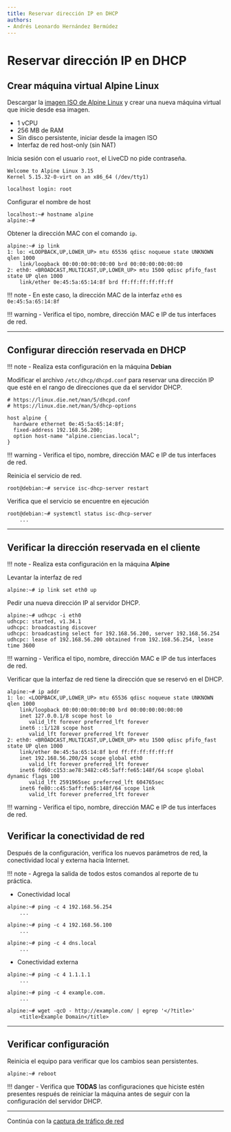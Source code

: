 ```yaml
---
title: Reservar dirección IP en DHCP
authors:
- Andrés Leonardo Hernández Bermúdez
---
```


# Reservar dirección IP en DHCP

## Crear máquina virtual Alpine Linux

Descargar la [imagen ISO de Alpine Linux][alpine-linux-iso] y crear una nueva máquina virtual que inicie desde esa imagen.

- 1 vCPU
- 256 MB de RAM
- Sin disco persistente, iniciar desde la imagen ISO
- Interfaz de red host-only (sin NAT)

Inicia sesión con el usuario `root`, el LiveCD no pide contraseña.

```
Welcome to Alpine Linux 3.15
Kernel 5.15.32-0-virt on an x86_64 (/dev/tty1)

localhost login: root
```

Configurar el nombre de host

```
localhost:~# hostname alpine
alpine:~#
```

Obtener la dirección MAC con el comando `ip`.

```
alpine:~# ip link
1: lo: <LOOPBACK,UP,LOWER_UP> mtu 65536 qdisc noqueue state UNKNOWN qlen 1000
    link/loopback 00:00:00:00:00:00 brd 00:00:00:00:00:00
2: eth0: <BROADCAST,MULTICAST,UP,LOWER_UP> mtu 1500 qdisc pfifo_fast state UP qlen 1000
    link/ether 0e:45:5a:65:14:8f brd ff:ff:ff:ff:ff:ff
```

!!! note
    - En este caso, la dirección MAC de la interfaz `eth0` es `0e:45:5a:65:14:8f`

!!! warning
    - Verifica el tipo, nombre, dirección MAC e IP de tus interfaces de red.

--------------------------------------------------------------------------------

## Configurar dirección reservada en DHCP

!!! note
    - Realiza esta configuración en la máquina **Debian**

Modificar el archivo `/etc/dhcp/dhcpd.conf` para reservar una dirección IP que esté en el rango de direcciones que da el servidor DHCP.

```
# https://linux.die.net/man/5/dhcpd.conf
# https://linux.die.net/man/5/dhcp-options

host alpine {
  hardware ethernet 0e:45:5a:65:14:8f;
  fixed-address 192.168.56.200;
  option host-name "alpine.ciencias.local";
}
```

!!! warning
    - Verifica el tipo, nombre, dirección MAC e IP de tus interfaces de red.

Reinicia el servicio de red.

```
root@debian:~# service isc-dhcp-server restart
```

Verifica que el servicio se encuentre en ejecución

```
root@debian:~# systemctl status isc-dhcp-server
	...
```

--------------------------------------------------------------------------------

## Verificar la dirección reservada en el cliente

!!! note
    - Realiza esta configuración en la máquina **Alpine**

Levantar la interfaz de red

```
alpine:~# ip link set eth0 up
```

Pedir una nueva dirección IP al servidor DHCP.

```
alpine:~# udhcpc -i eth0
udhcpc: started, v1.34.1
udhcpc: broadcasting discover
udhcpc: broadcasting select for 192.168.56.200, server 192.168.56.254
udhcpc: lease of 192.168.56.200 obtained from 192.168.56.254, lease time 3600
```

!!! warning
    - Verifica el tipo, nombre, dirección MAC e IP de tus interfaces de red.

Verificar que la interfaz de red tiene la dirección que se reservó en el DHCP.

```
alpine:~# ip addr
1: lo: <LOOPBACK,UP,LOWER_UP> mtu 65536 qdisc noqueue state UNKNOWN qlen 1000
    link/loopback 00:00:00:00:00:00 brd 00:00:00:00:00:00
    inet 127.0.0.1/8 scope host lo
       valid_lft forever preferred_lft forever
    inet6 ::1/128 scope host 
       valid_lft forever preferred_lft forever
2: eth0: <BROADCAST,MULTICAST,UP,LOWER_UP> mtu 1500 qdisc pfifo_fast state UP qlen 1000
    link/ether 0e:45:5a:65:14:8f brd ff:ff:ff:ff:ff:ff
    inet 192.168.56.200/24 scope global eth0
       valid_lft forever preferred_lft forever
    inet6 fd60:c153:ae78:3482:c45:5aff:fe65:148f/64 scope global dynamic flags 100 
       valid_lft 2591965sec preferred_lft 604765sec
    inet6 fe80::c45:5aff:fe65:148f/64 scope link 
       valid_lft forever preferred_lft forever
```

!!! warning
    - Verifica el tipo, nombre, dirección MAC e IP de tus interfaces de red.

## Verificar la conectividad de red

Después de la configuración, verifica los nuevos parámetros de red, la conectividad local y externa hacia Internet.

!!! note
    - Agrega la salida de todos estos comandos al reporte de tu práctica.

  - Conectividad local

```
alpine:~# ping -c 4 192.168.56.254
	...

alpine:~# ping -c 4 192.168.56.100
	...

alpine:~# ping -c 4 dns.local
	...
```

  - Conectividad externa

```
alpine:~# ping -c 4 1.1.1.1
	...

alpine:~# ping -c 4 example.com.
	...

alpine:~# wget -qcO - http://example.com/ | egrep '</?title>'
    <title>Example Domain</title>
```

--------------------------------------------------------------------------------

## Verificar configuración

Reinicia el equipo para verificar que los cambios sean persistentes.

```
alpine:~# reboot
```

!!! danger
    - Verifica que **TODAS** las configuraciones que hiciste estén presentes respués de reiniciar la máquina antes de seguir con la configuración del servidor DHCP.

--------------------------------------------------------------------------------

Continúa con la [captura de tráfico de red][captura-de-trafico]

[alpine-linux-iso]: https://dl-cdn.alpinelinux.org/alpine/v3.16/releases/x86_64/alpine-virt-3.16.2-x86_64.iso

[captura-de-trafico]: index.md#captura-de-trafico

[alpine-requirements]: https://wiki.alpinelinux.org/wiki/Requirements
[alpine-install]: https://docs.alpinelinux.org/user-handbook/0.1a/Installing/setup_alpine.html
[alpine-repositories]: https://wiki.alpinelinux.org/wiki/Enable_Community_Repository
